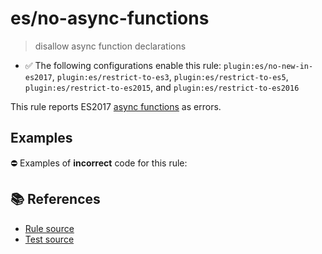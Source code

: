 # es/no-async-functions
> disallow async function declarations

- ✅ The following configurations enable this rule: `plugin:es/no-new-in-es2017`, `plugin:es/restrict-to-es3`, `plugin:es/restrict-to-es5`, `plugin:es/restrict-to-es2015`, and `plugin:es/restrict-to-es2016`

This rule reports ES2017 [async functions](https://github.com/tc39/ecmascript-asyncawait) as errors.

## Examples

⛔ Examples of **incorrect** code for this rule:

<eslint-playground type="bad" code="/*eslint es/no-async-functions: error */
async function f1() {}
let f2 = async function() {}
let f3 = async () =&gt; {}
let obj = { async f4() {} }
class A { async f5() {} }
" />

## 📚 References

- [Rule source](https://github.com/mysticatea/eslint-plugin-es/blob/v4.0.0/lib/rules/no-async-functions.js)
- [Test source](https://github.com/mysticatea/eslint-plugin-es/blob/v4.0.0/tests/lib/rules/no-async-functions.js)
